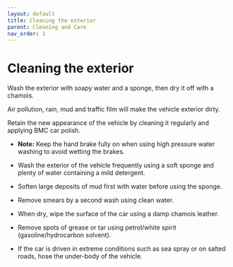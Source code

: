 ```yaml
---
layout: default
title: Cleaning the exterior
parent: Cleaning and Care
nav_order: 1
---
```


# Cleaning the exterior

Wash the exterior with soapy water and a sponge, then dry it off with a chamois.

Air pollution, rain, mud and traffic film will make the vehicle exterior dirty.

Retain the new appearance of the vehicle by cleaning it regularly and applying BMC car polish.

- **Note:** Keep the hand brake fully on when using high pressure water washing to avoid wetting the brakes.

- Wash the exterior of the vehicle frequently using a soft sponge and plenty of water containing a mild detergent.
- Soften large deposits of mud first with water before using the sponge.
- Remove smears by a second wash using clean water.
- When dry, wipe the surface of the car using a damp chamois leather.
- Remove spots of grease or tar using petrol/white spirit (gasoline/hydrocarbon solvent).
- If the car is driven in extreme conditions such as sea spray or on salted roads, hose the under-body of the vehicle.